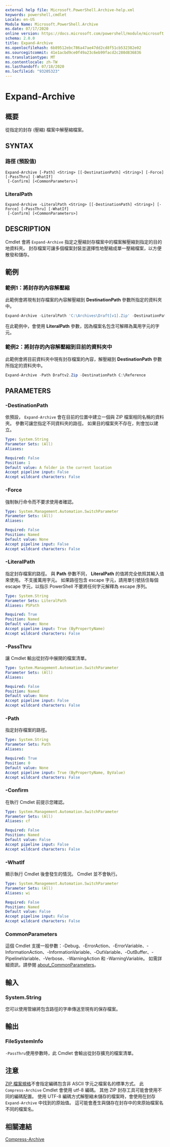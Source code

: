 ```yaml
---
external help file: Microsoft.PowerShell.Archive-help.xml
keywords: powershell,cmdlet
Locale: en-US
Module Name: Microsoft.PowerShell.Archive
ms.date: 07/17/2020
online version: https://docs.microsoft.com/powershell/module/microsoft.powershell.archive/expand-archive?view=powershell-7.1&WT.mc_id=ps-gethelp
schema: 2.0.0
title: Expand-Archive
ms.openlocfilehash: 6b89512ebc786a47ae47dd2cd8f51cb532382e02
ms.sourcegitcommit: 41e1acbd9ce0f49a23c6eb99facd2c280d836836
ms.translationtype: MT
ms.contentlocale: zh-TW
ms.lasthandoff: 07/18/2020
ms.locfileid: "93205323"
---
```

# Expand-Archive

## 概要
從指定的封存 (壓縮) 檔案中解壓縮檔案。

## SYNTAX

### 路徑 (預設值)

```
Expand-Archive [-Path] <String> [[-DestinationPath] <String>] [-Force] [-PassThru] [-WhatIf]
 [-Confirm] [<CommonParameters>]
```

### LiteralPath

```
Expand-Archive -LiteralPath <String> [[-DestinationPath] <String>] [-Force] [-PassThru] [-WhatIf]
 [-Confirm] [<CommonParameters>]
```

## DESCRIPTION

Cmdlet 會將 `Expand-Archive` 指定之壓縮封存檔案中的檔案解壓縮到指定的目的地資料夾。 封存檔案可讓多個檔案封裝並選擇性地壓縮成單一壓縮檔案，以方便散發和儲存。

## 範例

### 範例1：將封存的內容解壓縮

此範例會將現有封存檔案的內容解壓縮到 **DestinationPath** 參數所指定的資料夾中。

```powershell
Expand-Archive -LiteralPath 'C:\Archives\Draft[v1].Zip' -DestinationPath C:\Reference
```

在此範例中，會使用 **LiteralPath** 參數，因為檔案名包含可解釋為萬用字元的字元。

### 範例2：將封存的內容解壓縮到目前的資料夾中

此範例會將目前資料夾中現有封存檔案的內容，解壓縮到 **DestinationPath** 參數所指定的資料夾中。

```powershell
Expand-Archive -Path Draftv2.Zip -DestinationPath C:\Reference
```

## PARAMETERS

### -DestinationPath

依預設， `Expand-Archive` 會在目前的位置中建立一個與 ZIP 檔案相同名稱的資料夾。 參數可讓您指定不同資料夾的路徑。 如果目的檔案夾不存在，則會加以建立。

```yaml
Type: System.String
Parameter Sets: (All)
Aliases:

Required: False
Position: 1
Default value: A folder in the current location
Accept pipeline input: False
Accept wildcard characters: False
```

### -Force

強制執行命令而不要求使用者確認。

```yaml
Type: System.Management.Automation.SwitchParameter
Parameter Sets: (All)
Aliases:

Required: False
Position: Named
Default value: None
Accept pipeline input: False
Accept wildcard characters: False
```

### -LiteralPath

指定封存檔案的路徑。 與 **Path** 參數不同， **LiteralPath** 的值將完全依照其輸入值來使用。 不支援萬用字元。 如果路徑包含 escape 字元，請用單引號括住每個 escape 字元，以指示 PowerShell 不要將任何字元解釋為 escape 序列。

```yaml
Type: System.String
Parameter Sets: LiteralPath
Aliases: PSPath

Required: True
Position: Named
Default value: None
Accept pipeline input: True (ByPropertyName)
Accept wildcard characters: False
```

### -PassThru

讓 Cmdlet 輸出從封存中展開的檔案清單。

```yaml
Type: System.Management.Automation.SwitchParameter
Parameter Sets: (All)
Aliases:

Required: False
Position: Named
Default value: None
Accept pipeline input: False
Accept wildcard characters: False
```

### -Path

指定封存檔案的路徑。

```yaml
Type: System.String
Parameter Sets: Path
Aliases:

Required: True
Position: 0
Default value: None
Accept pipeline input: True (ByPropertyName, ByValue)
Accept wildcard characters: False
```

### -Confirm

在執行 Cmdlet 前提示您確認。

```yaml
Type: System.Management.Automation.SwitchParameter
Parameter Sets: (All)
Aliases: cf

Required: False
Position: Named
Default value: False
Accept pipeline input: False
Accept wildcard characters: False
```

### -WhatIf

顯示執行 Cmdlet 後會發生的情況。 Cmdlet 並不會執行。

```yaml
Type: System.Management.Automation.SwitchParameter
Parameter Sets: (All)
Aliases: wi

Required: False
Position: Named
Default value: False
Accept pipeline input: False
Accept wildcard characters: False
```

### CommonParameters
這個 Cmdlet 支援一般參數：-Debug、-ErrorAction、-ErrorVariable、-InformationAction、-InformationVariable、-OutVariable、-OutBuffer、-PipelineVariable、-Verbose、-WarningAction 和 -WarningVariable。 如需詳細資訊，請參閱 [about_CommonParameters](https://go.microsoft.com/fwlink/?LinkID=113216)。

## 輸入

### System.String

您可以使用管線將包含路徑的字串傳送至現有的保存檔案。

## 輸出

### FileSystemInfo

`-PassThru`使用參數時，此 Cmdlet 會輸出從封存擴充的檔案清單。

## 注意

[ZIP 檔案規格](https://pkware.cachefly.net/webdocs/casestudies/APPNOTE.TXT)不會指定編碼包含非 ASCII 字元之檔案名的標準方式。 此 `Compress-Archive` Cmdlet 會使用 utf-8 編碼。 其他 ZIP 封存工具可能會使用不同的編碼配置。 使用 UTF-8 編碼方式解壓縮未儲存的檔案時，會使用在封存 `Expand-Archive` 中找到的原始值。 這可能會產生與儲存在封存中的來原始檔案名不同的檔案名。

## 相關連結

[Compress-Archive](compress-archive.md)
